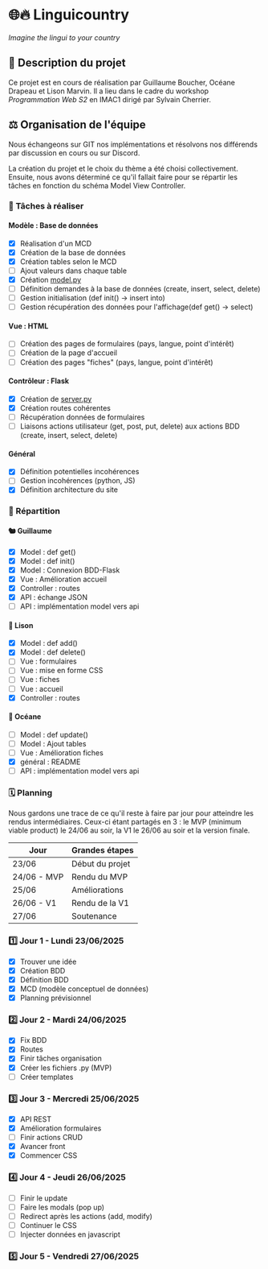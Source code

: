# 🌐🔥 Linguicountry
*Imagine the lingui to your country*

## 📜 Description du projet
Ce projet<!-- a été réalisé --> est en cours de réalisation par Guillaume Boucher, Océane Drapeau et Lison Marvin. Il a <!-- eu -->lieu dans le cadre du workshop *Programmation Web S2* en IMAC1 dirigé par Sylvain Cherrier.

## ⚖️ Organisation de l'équipe

Nous échangeons sur GIT nos implémentations et résolvons nos différends par discussion en cours ou sur Discord.

La création du projet et le choix du thème a été choisi collectivement. Ensuite, nous avons déterminé ce qu'il fallait faire pour se répartir les tâches en fonction du schéma Model View Controller.

### 🐜 Tâches à réaliser

#### Modèle : Base de données
- [x] Réalisation d'un MCD
- [x] Création de la base de données
- [x] Création tables selon le MCD
- [ ] Ajout valeurs dans chaque table
- [x] Création [model.py](./model.py)
- [ ] Définition demandes à la base de données (create, insert, select, delete)
- [ ] Gestion initialisation (def init() → insert into)
- [ ] Gestion récupération des données pour l'affichage(def get() → select)
  
#### Vue : HTML
- [ ] Création des pages de formulaires (pays, langue, point d'intérêt)
- [ ] Création de la page d'accueil
- [ ] Création des pages "fiches" (pays, langue, point d'intérêt)
  
#### Contrôleur : Flask
- [x] Création de [server.py](./server.py)
- [x] Création routes cohérentes
- [ ] Récupération données de formulaires
- [ ] Liaisons actions utilisateur (get, post, put, delete) aux actions BDD (create, insert, select, delete)

#### Général
- [x] Définition potentielles incohérences
- [ ] Gestion incohérences (python, JS)
- [x] Définition architecture du site

### 🐾 Répartition

#### 🐿️ Guillaume
- [x] Model : def get()
- [x] Model : def init()
- [x] Model : Connexion BDD-Flask
- [x] Vue : Amélioration accueil
- [x] Controller : routes
- [x] API : échange JSON
- [ ] API : implémentation model vers api
  
#### 🐁 Lison
- [x] Model : def add()
- [x] Model : def delete()
- [ ] Vue : formulaires
- [ ] Vue : mise en forme CSS
- [ ] Vue : fiches
- [ ] Vue : accueil
- [x] Controller : routes

#### 🦐 Océane
- [ ] Model : def update()
- [ ] Model : Ajout tables
- [ ] Vue : Amélioration fiches
- [x] général : README
- [ ] API : implémentation model vers api

### 🗓️ Planning

Nous gardons une trace de ce qu'il reste à faire par jour pour atteindre les rendus intermédiaires. Ceux-ci étant partagés en 3 : le MVP (minimum viable product) le 24/06 au soir, la V1 le 26/06 au soir et la version finale.

| Jour        | Grandes étapes  |
| ----------- | --------------- |
| 23/06       | Début du projet |
| 24/06 - MVP | Rendu du MVP    |
| 25/06       | Améliorations   |
| 26/06 - V1  | Rendu de la V1  |
| 27/06       | Soutenance      |

### 1️⃣ Jour 1 - Lundi 23/06/2025
- [x] Trouver une idée
- [x] Création BDD
- [x] Définition BDD
- [x] MCD (modèle conceptuel de données)
- [x] Planning prévisionnel

### 2️⃣ Jour 2 - Mardi 24/06/2025
- [x] Fix BDD
- [x] Routes
- [x] Finir tâches organisation
- [x] Créer les fichiers .py (MVP)
- [ ] Créer templates

### 3️⃣ Jour 3 - Mercredi 25/06/2025
- [x] API REST
- [x] Amélioration formulaires
- [ ] Finir actions CRUD
- [x] Avancer front
- [x] Commencer CSS
  
### 4️⃣ Jour 4 - Jeudi 26/06/2025
- [ ] Finir le update
- [ ] Faire les modals (pop up)
- [ ] Redirect après les actions (add, modify)
- [ ] Continuer le CSS
- [ ] Injecter données en javascript

### 5️⃣ Jour 5 - Vendredi 27/06/2025

<!-- 6️⃣7️⃣8️⃣9️⃣🔟 -->



